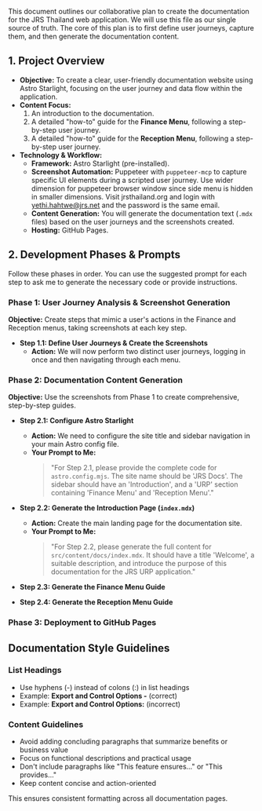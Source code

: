 This document outlines our collaborative plan to create the documentation for the JRS Thailand web application. We will use this file as our single source of truth. The core of this plan is to first define user journeys, capture them, and then generate the documentation content.

## 1. Project Overview

*   **Objective:** To create a clear, user-friendly documentation website using Astro Starlight, focusing on the user journey and data flow within the application.
*   **Content Focus:**
    1.  An introduction to the documentation.
    2.  A detailed "how-to" guide for the **Finance Menu**, following a step-by-step user journey.
    3.  A detailed "how-to" guide for the **Reception Menu**, following a step-by-step user journey.
*   **Technology & Workflow:**
    *   **Framework:** Astro Starlight (pre-installed).
    *   **Screenshot Automation:** Puppeteer with `puppeteer-mcp` to capture specific UI elements during a scripted user journey. Use wider dimension for puppeteer browser window since side menu is hidden in smaller dimensions.
Visit jrsthailand.org and login with yethi.hahtwe@jrs.net and the password is the same email.
    *   **Content Generation:** You will generate the documentation text (`.mdx` files) based on the user journeys and the screenshots created.
    *   **Hosting:** GitHub Pages.

## 2. Development Phases & Prompts

Follow these phases in order. You can use the suggested prompt for each step to ask me to generate the necessary code or provide instructions.

### Phase 1: User Journey Analysis & Screenshot Generation

**Objective:** Create steps that mimic a user's actions in the Finance and Reception menus, taking screenshots at each key step.

*   **Step 1.1: Define User Journeys & Create the Screenshots**
    *   **Action:** We will now perform two distinct user journeys, logging in once and then navigating through each menu.

### Phase 2: Documentation Content Generation

**Objective:** Use the screenshots from Phase 1 to create comprehensive, step-by-step guides.

*   **Step 2.1: Configure Astro Starlight**
    *   **Action:** We need to configure the site title and sidebar navigation in your main Astro config file.
    *   **Your Prompt to Me:**
        > "For Step 2.1, please provide the complete code for `astro.config.mjs`. The site name should be 'JRS Docs'. The sidebar should have an 'Introduction', and a 'URP' section containing 'Finance Menu' and 'Reception Menu'."

*   **Step 2.2: Generate the Introduction Page (`index.mdx`)**
    *   **Action:** Create the main landing page for the documentation site.
    *   **Your Prompt to Me:**
        > "For Step 2.2, please generate the full content for `src/content/docs/index.mdx`. It should have a title 'Welcome', a suitable description, and introduce the purpose of this documentation for the JRS URP application."

*   **Step 2.3: Generate the Finance Menu Guide**

*   **Step 2.4: Generate the Reception Menu Guide**
### Phase 3: Deployment to GitHub Pages

## Documentation Style Guidelines

### List Headings
- Use hyphens (-) instead of colons (:) in list headings
- Example: **Export and Control Options -** (correct)
- Example: **Export and Control Options:** (incorrect)

### Content Guidelines
- Avoid adding concluding paragraphs that summarize benefits or business value
- Focus on functional descriptions and practical usage
- Don't include paragraphs like "This feature ensures..." or "This provides..."
- Keep content concise and action-oriented

This ensures consistent formatting across all documentation pages.
